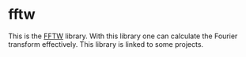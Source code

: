 # fftw
This is the [FFTW](http://www.fftw.org/) library. With this library one can calculate the Fourier transform effectively. This library is linked to some projects.